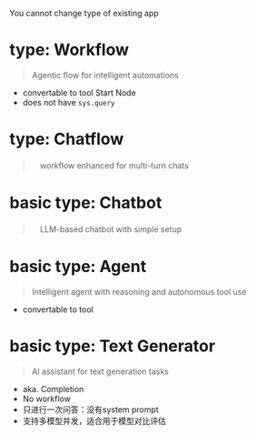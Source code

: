 You cannot change type of existing app
# type: Workflow
> Agentic flow for intelligent automations
- convertable to tool
Start Node
- does not have `sys.query`

# type: Chatflow
>　workflow enhanced for multi-turn chats

# basic type: Chatbot
>　LLM-based chatbot with simple setup
# basic type: Agent
> Intelligent agent with reasoning and autonomous tool use
- convertable to tool
# basic type: Text Generator
> Al assistant for text generation tasks
- aka. Completion
- No workflow
- 只进行一次问答：没有system prompt
- 支持多模型并发，适合用于模型对比评估
